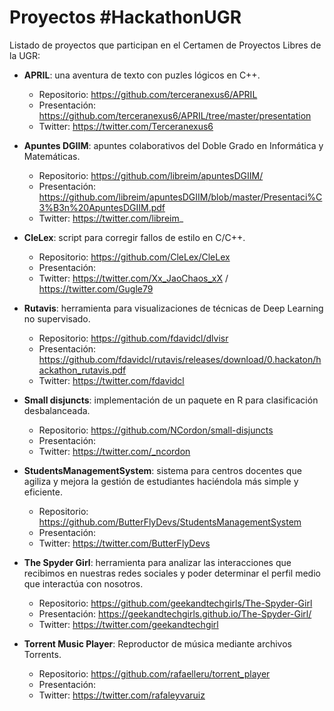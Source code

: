 # Proyectos #HackathonUGR

Listado de proyectos que participan en el Certamen de Proyectos Libres de la UGR:

- **APRIL**: una aventura de texto con puzles lógicos en C++.
  - Repositorio: https://github.com/terceranexus6/APRIL
  - Presentación: https://github.com/terceranexus6/APRIL/tree/master/presentation
  - Twitter: https://twitter.com/Terceranexus6

- **Apuntes DGIIM**: apuntes colaborativos del Doble Grado en Informática y Matemáticas.
  - Repositorio: https://github.com/libreim/apuntesDGIIM/
  - Presentación: https://github.com/libreim/apuntesDGIIM/blob/master/Presentaci%C3%B3n%20ApuntesDGIIM.pdf
  - Twitter: https://twitter.com/libreim_

- **CleLex**: script para corregir fallos de estilo en C/C++.
  - Repositorio: https://github.com/CleLex/CleLex
  - Presentación:
  - Twitter: https://twitter.com/Xx_JaoChaos_xX / https://twitter.com/Gugle79

- **Rutavis**: herramienta para visualizaciones de técnicas de Deep Learning no supervisado.
  - Repositorio: https://github.com/fdavidcl/dlvisr
  - Presentación: https://github.com/fdavidcl/rutavis/releases/download/0.hackaton/hackathon_rutavis.pdf
  - Twitter: https://twitter.com/fdavidcl

- **Small disjuncts**: implementación de un paquete en R para clasificación desbalanceada.
  - Repositorio: https://github.com/NCordon/small-disjuncts
  - Presentación:
  - Twitter: https://twitter.com/_ncordon

- **StudentsManagementSystem**: sistema para centros docentes que agiliza y mejora la gestión de estudiantes haciéndola más simple y eficiente.
  - Repositorio: https://github.com/ButterFlyDevs/StudentsManagementSystem
  - Presentación:
  - Twitter: https://twitter.com/ButterFlyDevs

- **The Spyder Girl**: herramienta para analizar las interacciones que recibimos en nuestras redes sociales y poder determinar el perfil medio que interactúa con nosotros.
  - Repositorio: https://github.com/geekandtechgirls/The-Spyder-Girl
  - Presentación: https://geekandtechgirls.github.io/The-Spyder-Girl/
  - Twitter: https://twitter.com/geekandtechgirl

- **Torrent Music Player**: Reproductor de música mediante archivos Torrents.
  - Repositorio: https://github.com/rafaelleru/torrent_player
  - Presentación:
  - Twitter: https://twitter.com/rafaleyvaruiz
